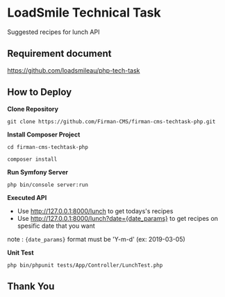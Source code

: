 # LoadSmile Technical Task
Suggested recipes for lunch API


## Requirement document

https://github.com/loadsmileau/php-tech-task

## How to Deploy
__Clone Repository__

`git clone https://github.com/Firman-CMS/firman-cms-techtask-php.git`


__Install Composer Project__

`cd firman-cms-techtask-php`

`composer install`

__Run Symfony Server__

`php bin/console server:run`

__Executed API__

- Use http://127.0.0.1:8000/lunch to get todays's recipes
- Use http://127.0.0.1:8000/lunch?date={date_params} to get recipes on spesific date that you want

note :
`{date_params}` format must be 'Y-m-d' (ex: 2019-03-05)

__Unit Test__

`php bin/phpunit tests/App/Controller/LunchTest.php`


## Thank You
